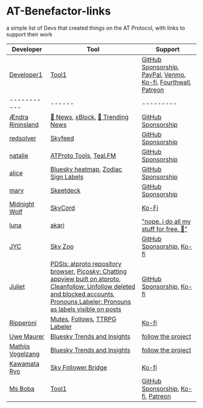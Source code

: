 # AT-Benefactor-links

a simple list of Devs that created things on the AT Protocol, with links to support their work

| Developer | Tool | Support |
|-----------|------|---------|
| [Developer1](https://bsky.app/profile/developer1.bsky.app) | [Tool1](https://www.tool1.com) | [GitHub Sponsorship](https://github.com/sponsors/developer1), [PayPal](https://paypal.me/developer1), [Venmo](https://venmo.com/developer1), [Ko-fi](https://ko-fi.com/developer5), [Fourthwall](https://developer6.fourthwall.com), [Patreon](https://www.patreon.com/developer4)|
|-----------|------|---------|
| [Ændra Rininsland](https://bsky.app/profile/did:plc:kkf4naxqmweop7dv4l2iqqf5) | [📰 News](https://bsky.app/profile/aendra.com/feed/verified-news), [xBlock](https://bsky.app/profile/aendra.com), [📰 Trending News](https://bsky.app/profile/aendra.com/feed/news-2-0) | [GitHub Sponsorship](https://github.com/sponsors/aendra-rininsland) |
| [redsolver](https://bsky.app/profile/did:plc:odo2zkpujsgcxtz7ph24djkj) | [Skyfeed](https://skyfeed.app/) | [GitHub Sponsorship](https://github.com/sponsors/redsolver) |
| [natalie](https://bsky.app/profile/did:plc:k644h4rq5bjfzcetgsa6tuby) | [ATProto Tools](https://atp.tools), [Teal.FM](https://teal.fm/) | [GitHub Sponsorship](https://github.com/sponsors/espeon) |
| [alice](https://bsky.app/profile/did:plc:by3jhwdqgbtrcc7q4tkkv3cf) | [Bluesky heatmap](https://bluesky-heatmap.fly.dev/), [Zodiac Sign Labels](zodiacsigns.bsky.sh) | [GitHub Sponsorship](https://github.com/sponsors/aliceisjustplaying) |
| [mary](https://bsky.app/profile/did:plc:ia76kvnndjutgedggx2ibrem) | [Skeetdeck](https://skeetdeck.pages.dev/) | [GitHub Sponsorship](https://github.com/sponsors/mary-ext) |
| [Midnight Wolf](https://bsky.app/profile/did:plc:cgynugrjidwc6eugchvyb3f6) | [SkyCord](https://skycord.app/) | [Ko-Fi](https://ko-fi.com/midnight_wolf___)  |
| [luna](https://bsky.app/profile/did:plc:k6acu4chiwkixvdedcmdgmal) | [akari](https://akari.blue/) | ["nope. i do all my stuff for free. 🙏"](https://bsky.app/profile/imlunahey.com/post/3lfvseembwk2j)|
| [JYC](https://bsky.app/profile/did:plc:dacfxuonkf2qtqft22sc23tu) | [Sky Zoo](https://skyzoo.blue/) | [GitHub Sponsorship](https://github.com/sponsors/jycouet), [Ko-fi](https://ko-fi.com/E1E416BE51)|
| [Juliet](https://bsky.app/profile/did:plc:b3pn34agqqchkaf75v7h43dk) | [PDSls: atproto repository browser](https://pdsls.dev/), [Picosky: Chatting appview built on atproto](https://psky.social/), [Cleanfollow: Unfollow deleted and blocked accounts](https://cleanfollow-bsky.pages.dev/), [Pronouns Labeler: Pronouns as labels visible on posts](https://bsky.app/profile/did:plc:wkoofae5uytcm7bjncmev6n6) | [GitHub Sponsorship](https://github.com/sponsors/notjuliet/), [Ko-fi](https://ko-fi.com/notjuliet)|
| [Ripperoni](https://bsky.app/profile/did:plc:khvyd3oiw46vif5gm7hijslk) | [Mutes](https://mutes.ripperoni.com/ui), [Follows](https://follow.ripperoni.com/), [TTRPG Labeler](https://bskyttrpg.ripperoni.com/ui)  | [Ko-fi](https://ko-fi.com/ripperoni)|
| [Uwe Maurer](https://bsky.app/profile/did:plc:ifrogbys22m5akvhlruxiahk) | [Bluesky Trends and Insights](https://blue.facts.dev) | [follow the project](https://bsky.app/profile/did:plc:j3qij7oqe6gie2x56gk5s6tx) |
| [Mathijs Vogelzang](https://bsky.app/profile/did:plc:jq5s2z2zvsraner4fwqetyct) | [Bluesky Trends and Insights](https://blue.facts.dev) | [follow the project](https://bsky.app/profile/did:plc:j3qij7oqe6gie2x56gk5s6tx) |
| [Kawamata Ryo](https://bsky.app/profile/did:plc:hcp53er6pefwijpdceo5x4bp) | [Sky Follower Bridge](https://www.sky-follower-bridge.dev/) | [Ko-fi](https://ko-fi.com/kawamataryo)|
| [Ms Boba](https://bsky.app/profile/did:plc:r2vpg2iszskbkegoldmqa322) | [Tool1](https://www.tool1.com) | [GitHub Sponsorship](https://github.com/sponsors/developer1), [Ko-fi](https://ko-fi.com/essentialrandomness), [Patreon](https://www.patreon.com/https://www.patreon.com/fujocoded)|
